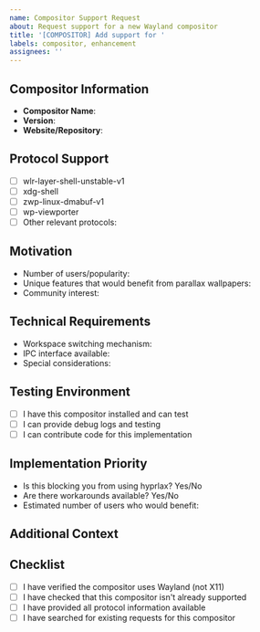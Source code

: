 ```yaml
---
name: Compositor Support Request
about: Request support for a new Wayland compositor
title: '[COMPOSITOR] Add support for '
labels: compositor, enhancement
assignees: ''
---
```


## Compositor Information
- **Compositor Name**: <!-- e.g., Sway, River, dwl -->
- **Version**: <!-- Compositor version -->
- **Website/Repository**: <!-- Link to compositor project -->

## Protocol Support
<!-- Check which protocols the compositor supports -->
- [ ] wlr-layer-shell-unstable-v1
- [ ] xdg-shell
- [ ] zwp-linux-dmabuf-v1
- [ ] wp-viewporter
- [ ] Other relevant protocols: <!-- List any -->

## Motivation
<!-- Why should hyprlax support this compositor? -->
- Number of users/popularity:
- Unique features that would benefit from parallax wallpapers:
- Community interest:

## Technical Requirements
<!-- Any specific technical requirements or differences from Hyprland -->
- Workspace switching mechanism:
- IPC interface available:
- Special considerations:

## Testing Environment
<!-- Can you help test the implementation? -->
- [ ] I have this compositor installed and can test
- [ ] I can provide debug logs and testing
- [ ] I can contribute code for this implementation

## Implementation Priority
<!-- Help us understand the priority -->
- Is this blocking you from using hyprlax? Yes/No
- Are there workarounds available? Yes/No
- Estimated number of users who would benefit:

## Additional Context
<!-- Any other relevant information about the compositor or implementation -->

## Checklist
- [ ] I have verified the compositor uses Wayland (not X11)
- [ ] I have checked that this compositor isn't already supported
- [ ] I have provided all protocol information available
- [ ] I have searched for existing requests for this compositor